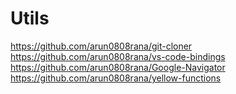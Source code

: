 # Utils
https://github.com/arun0808rana/git-cloner  
https://github.com/arun0808rana/vs-code-bindings  
https://github.com/arun0808rana/Google-Navigator  
https://github.com/arun0808rana/yellow-functions
